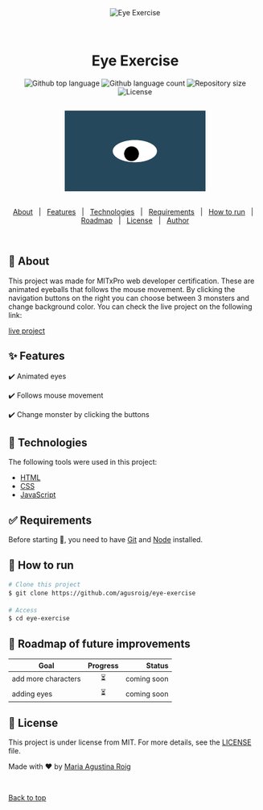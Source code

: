 <div align="center" id="top"> 
  <img src="./.github/app.gif" alt="Eye Exercise" />

  &#xa0;

  <!-- <a href="https://eyeexercise.netlify.app">Demo</a> -->
</div>

<h1 align="center">Eye Exercise</h1>

<p align="center">
  <img alt="Github top language" src="https://img.shields.io/github/languages/top/agusroig/eye-exercise?color=56BEB8">

  <img alt="Github language count" src="https://img.shields.io/github/languages/count/agusroig/eye-exercise?color=fd8c73">

  <img alt="Repository size" src="https://img.shields.io/github/repo-size/agusroig/eye-exercise?color=58a6ff">

  <img alt="License" src="https://img.shields.io/github/license/agusroig/eye-exercise?color=bb58ff">

  <!-- <img alt="Github issues" src="https://img.shields.io/github/issues/agusroig/eye-exercise?color=56BEB8" /> -->

  <!-- <img alt="Github forks" src="https://img.shields.io/github/forks/agusroig/eye-exercise?color=56BEB8" /> -->

  <!-- <img alt="Github stars" src="https://img.shields.io/github/stars/agusroig/eye-exercise?color=56BEB8" /> -->
</p>

<!-- Status -->

<!-- <h4 align="center"> 
	🚧  Eye Exercise 🚀 Under construction...  🚧
</h4> 

<hr> -->
<p align="center" style="padding:15px;">
  <img width="280" src="images/oneeye.png">
</p>
<p align="center">
  <a href="#dart-about">About</a> &#xa0; | &#xa0; 
  <a href="#sparkles-features">Features</a> &#xa0; | &#xa0;
  <a href="#rocket-technologies">Technologies</a> &#xa0; | &#xa0;
  <a href="#white_check_mark-requirements">Requirements</a> &#xa0; | &#xa0;
  <a href="#checkered_flag-how-to-run">How to run</a> &#xa0; | &#xa0;
    <a href="#calendar-roadmap-of-future-improvements">Roadmap</a> &#xa0; | &#xa0;
  <a href="#memo-license">License</a> &#xa0; | &#xa0;
  <a href="https://github.com/agusroig" target="_blank">Author</a>
</p>


<br>

## :dart: About ##

This project was made for MITxPro web developer certification. These are animated eyeballs that follows the mouse movement. By clicking the navigation buttons on the right you can choose between 3 monsters and change background color.
You can check the live project on the following link:

[live project](https://agusroig.github.io/Eye-Exercise/)  

## :sparkles: Features ##

:heavy_check_mark: Animated eyes

:heavy_check_mark: Follows mouse movement

:heavy_check_mark: Change monster by clicking the buttons

## :rocket: Technologies ##

The following tools were used in this project:

- [HTML](https://developer.mozilla.org/en-US/docs/Learn/Getting_started_with_the_web/HTML_basics)
- [CSS](https://developer.mozilla.org/en-US/docs/Web/CSS)
- [JavaScript](https://www.javascript.com/)

## :white_check_mark: Requirements ##

Before starting :checkered_flag:, you need to have [Git](https://git-scm.com) and [Node](https://nodejs.org/en/) installed.

## :checkered_flag: How to run ##

```bash
# Clone this project
$ git clone https://github.com/agusroig/eye-exercise

# Access
$ cd eye-exercise

```
## :calendar: Roadmap of future improvements ##

| Goal                    |  Progress         | Status |
| ------------- |:-------------:| -----:|
| add more characters  | :hourglass_flowing_sand: | coming soon |
| adding eyes  | :hourglass_flowing_sand: | coming soon |

## :memo: License ##

This project is under license from MIT. For more details, see the [LICENSE](LICENSE.md) file.


Made with :heart: by <a href="https://github.com/agusroig" target="_blank">Maria Agustina Roig</a>

&#xa0;

<a href="#top">Back to top</a>

